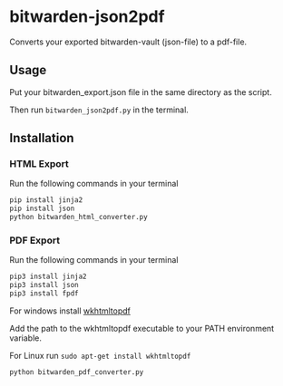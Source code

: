 # bitwarden-json2pdf

Converts your exported bitwarden-vault (json-file) to a pdf-file.


## Usage

Put your bitwarden_export.json file in the same directory as the script.

Then run `bitwarden_json2pdf.py` in the terminal.

## Installation

### HTML Export

Run the following commands in your terminal

```bash
pip install jinja2
pip install json
python bitwarden_html_converter.py
```

### PDF Export

Run the following commands in your terminal

```bash
pip3 install jinja2
pip3 install json
pip3 install fpdf

```

For windows install [wkhtmltopdf](https://github.com/wkhtmltopdf/wkhtmltopdf/releases/download/0.12.4/wkhtmltox-0.12.4_msvc2015-win64.exe)

Add the path to the wkhtmltopdf executable to your PATH environment variable.

For Linux run `sudo apt-get install wkhtmltopdf`

```bash
python bitwarden_pdf_converter.py
```
